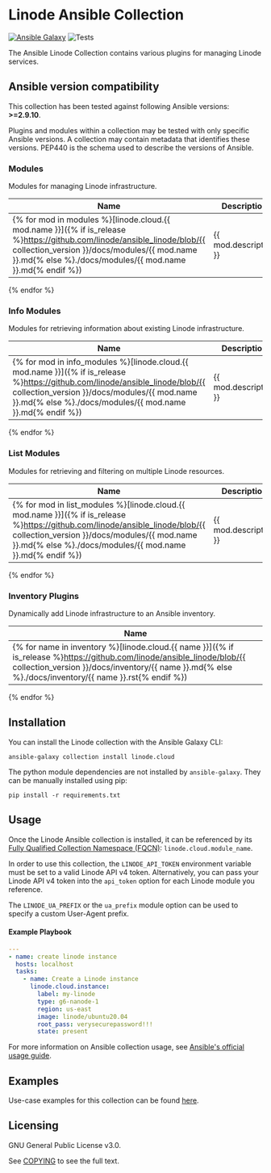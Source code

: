 # Linode Ansible Collection
[![Ansible Galaxy](https://img.shields.io/badge/galaxy-linode.cloud-660198.svg?style=flat)](https://galaxy.ansible.com/linode/cloud/) 
![Tests](https://img.shields.io/github/actions/workflow/status/linode/ansible_linode/integration-tests.yml?branch=main)

The Ansible Linode Collection contains various plugins for managing Linode services.

<!--start requires_ansible-->
## Ansible version compatibility

This collection has been tested against following Ansible versions: **>=2.9.10**.

Plugins and modules within a collection may be tested with only specific Ansible versions.
A collection may contain metadata that identifies these versions.
PEP440 is the schema used to describe the versions of Ansible.
<!--end requires_ansible-->

<!--start collection content-->
### Modules

Modules for managing Linode infrastructure.

Name | Description |
--- | ------------ |
{% for mod in modules %}[linode.cloud.{{ mod.name }}]({% if is_release %}https://github.com/linode/ansible_linode/blob/{{ collection_version }}/docs/modules/{{ mod.name }}.md{% else %}./docs/modules/{{ mod.name }}.md{% endif %})|{{ mod.description }}|
{% endfor %}

### Info Modules

Modules for retrieving information about existing Linode infrastructure.

Name | Description |
--- | ------------ |
{% for mod in info_modules %}[linode.cloud.{{ mod.name }}]({% if is_release %}https://github.com/linode/ansible_linode/blob/{{ collection_version }}/docs/modules/{{ mod.name }}.md{% else %}./docs/modules/{{ mod.name }}.md{% endif %})|{{ mod.description }}|
{% endfor %}

### List Modules

Modules for retrieving and filtering on multiple Linode resources.

Name | Description |
--- | ------------ |
{% for mod in list_modules %}[linode.cloud.{{ mod.name }}]({% if is_release %}https://github.com/linode/ansible_linode/blob/{{ collection_version }}/docs/modules/{{ mod.name }}.md{% else %}./docs/modules/{{ mod.name }}.md{% endif %})|{{ mod.description }}|
{% endfor %}

### Inventory Plugins

Dynamically add Linode infrastructure to an Ansible inventory.

Name |
--- |
{% for name in inventory %}[linode.cloud.{{ name }}]({% if is_release %}https://github.com/linode/ansible_linode/blob/{{ collection_version }}/docs/inventory/{{ name }}.md{% else %}./docs/inventory/{{ name }}.rst{% endif %})|
{% endfor %}

<!--end collection content-->

## Installation

You can install the Linode collection with the Ansible Galaxy CLI:

```shell
ansible-galaxy collection install linode.cloud
```

The python module dependencies are not installed by `ansible-galaxy`.  They can
be manually installed using pip:

```shell
pip install -r requirements.txt
```

## Usage
Once the Linode Ansible collection is installed, it can be referenced by its [Fully Qualified Collection Namespace (FQCN)](https://github.com/ansible-collections/overview#terminology): `linode.cloud.module_name`.

In order to use this collection, the `LINODE_API_TOKEN` environment variable must be set to a valid Linode API v4 token. 
Alternatively, you can pass your Linode API v4 token into the `api_token` option for each Linode module you reference.

The `LINODE_UA_PREFIX` or the `ua_prefix` module option can be used to specify a custom User-Agent prefix.

#### Example Playbook
```yaml
---
- name: create linode instance
  hosts: localhost
  tasks:
    - name: Create a Linode instance    
      linode.cloud.instance:
        label: my-linode
        type: g6-nanode-1
        region: us-east
        image: linode/ubuntu20.04
        root_pass: verysecurepassword!!!
        state: present
```

For more information on Ansible collection usage, see [Ansible's official usage guide](https://docs.ansible.com/ansible/latest/user_guide/collections_using.html).

## Examples

Use-case examples for this collection can be found [here](./examples/README.md).

## Licensing

GNU General Public License v3.0.

See [COPYING](COPYING) to see the full text.